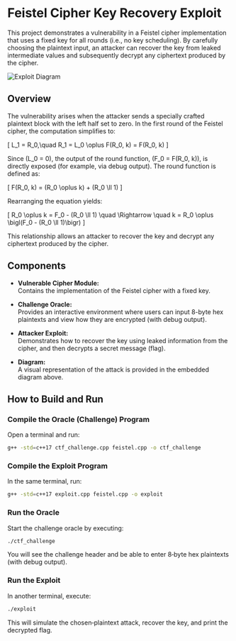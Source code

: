
# Feistel Cipher Key Recovery Exploit

This project demonstrates a vulnerability in a Feistel cipher implementation that uses a fixed key for all rounds (i.e., no key scheduling). By carefully choosing the plaintext input, an attacker can recover the key from leaked intermediate values and subsequently decrypt any ciphertext produced by the cipher.

![Exploit Diagram](https://github.com/user-attachments/assets/dd98abc9-39cc-450e-a1f2-a2199e39cecc)

## Overview

The vulnerability arises when the attacker sends a specially crafted plaintext block with the left half set to zero. In the first round of the Feistel cipher, the computation simplifies to:

\[
L_1 = R_0,\quad R_1 = L_0 \oplus F(R_0, k) = F(R_0, k)
\]

Since \(L_0 = 0\), the output of the round function, \(F_0 = F(R_0, k)\), is directly exposed (for example, via debug output). The round function is defined as:

\[
F(R_0, k) = (R_0 \oplus k) + (R_0 \ll 1)
\]

Rearranging the equation yields:

\[
R_0 \oplus k = F_0 - (R_0 \ll 1) \quad \Rightarrow \quad k = R_0 \oplus \bigl(F_0 - (R_0 \ll 1)\bigr)
\]

This relationship allows an attacker to recover the key and decrypt any ciphertext produced by the cipher.

## Components

- **Vulnerable Cipher Module:**  
  Contains the implementation of the Feistel cipher with a fixed key.

- **Challenge Oracle:**  
  Provides an interactive environment where users can input 8-byte hex plaintexts and view how they are encrypted (with debug output).

- **Attacker Exploit:**  
  Demonstrates how to recover the key using leaked information from the cipher, and then decrypts a secret message (flag).

- **Diagram:**  
  A visual representation of the attack is provided in the embedded diagram above.

## How to Build and Run

### Compile the Oracle (Challenge) Program

Open a terminal and run:

```bash
g++ -std=c++17 ctf_challenge.cpp feistel.cpp -o ctf_challenge
```

### Compile the Exploit Program

In the same terminal, run:

```bash
g++ -std=c++17 exploit.cpp feistel.cpp -o exploit
```

### Run the Oracle

Start the challenge oracle by executing:

```bash
./ctf_challenge
```

You will see the challenge header and be able to enter 8‑byte hex plaintexts (with debug output).

### Run the Exploit

In another terminal, execute:

```bash
./exploit
```

This will simulate the chosen‑plaintext attack, recover the key, and print the decrypted flag.


